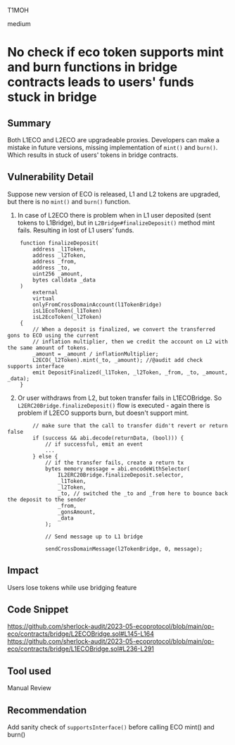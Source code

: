 T1MOH

medium

# No check if eco token supports mint and burn functions in bridge contracts leads to users' funds stuck in bridge

## Summary
Both L1ECO and L2ECO are upgradeable proxies. Developers can make a mistake in future versions, missing implementation of `mint()` and `burn()`. Which results in stuck of users' tokens in bridge contracts.

## Vulnerability Detail
Suppose new version of ECO is released, L1 and L2 tokens are upgraded, but there is no `mint()` and `burn()` function.

1) In case of L2ECO there is problem when in L1 user deposited (sent tokens to L1Bridge), but in `L2Bridge#finalizeDeposit()` method mint fails. Resulting in lost of L1 users' funds.
```solidity
    function finalizeDeposit(
        address _l1Token,
        address _l2Token,
        address _from,
        address _to,
        uint256 _amount,
        bytes calldata _data
    )
        external
        virtual
        onlyFromCrossDomainAccount(l1TokenBridge)
        isL1EcoToken(_l1Token)
        isL2EcoToken(_l2Token)
    {
        // When a deposit is finalized, we convert the transferred gons to ECO using the current
        // inflation multiplier, then we credit the account on L2 with the same amount of tokens.
        _amount = _amount / inflationMultiplier;
        L2ECO(_l2Token).mint(_to, _amount); //@audit add check supports interface
        emit DepositFinalized(_l1Token, _l2Token, _from, _to, _amount, _data);
    }
```
2) Or user withdraws from L2, but token transfer fails in L1ECOBridge. So `L2ERC20Bridge.finalizeDeposit()` flow is executed - again there is problem if L2ECO supports burn, but doesn't support mint.
```solidity
        // make sure that the call to transfer didn't revert or return false
        if (success && abi.decode(returnData, (bool))) {
            // if successful, emit an event
            ...
        } else {
            // if the transfer fails, create a return tx
            bytes memory message = abi.encodeWithSelector(
                IL2ERC20Bridge.finalizeDeposit.selector,
                _l1Token,
                _l2Token,
                _to, // switched the _to and _from here to bounce back the deposit to the sender
                _from,
                _gonsAmount,
                _data
            );

            // Send message up to L1 bridge

            sendCrossDomainMessage(l2TokenBridge, 0, message);
```

## Impact
Users lose tokens while use bridging feature

## Code Snippet
https://github.com/sherlock-audit/2023-05-ecoprotocol/blob/main/op-eco/contracts/bridge/L2ECOBridge.sol#L145-L164
https://github.com/sherlock-audit/2023-05-ecoprotocol/blob/main/op-eco/contracts/bridge/L1ECOBridge.sol#L236-L291

## Tool used

Manual Review

## Recommendation
Add sanity check of `supportsInterface()` before calling ECO mint() and burn()
